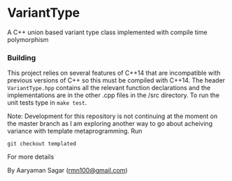# VariantType

A C++ union based variant type class implemented with compile time
polymorphism 

### Building
This project relies on several features of C++14 that are incompatible with
previous versions of C++ so this must be compiled with C++14.  The header
`VariantType.hpp` contains all the relevant function declarations and the
implementations are in the other .cpp files in the /src directory.  To run the
unit tests type in ``make test``. 

Note: Development for this repository is not continuing at the moment on the
master branch as I am exploring another way to go about acheiving variance
with template metaprogramming.  Run

```
git checkout templated
```

For more details

By Aaryaman Sagar (rmn100@gmail.com) 
